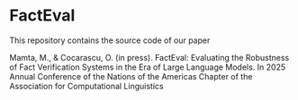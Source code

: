 # FactEval

This repository contains the source code of our paper 

Mamta, M., & Cocarascu, O. (in press). FactEval: Evaluating the Robustness of Fact Verification Systems in the Era of Large Language Models. In 2025 Annual Conference of the Nations of the Americas Chapter of the
Association for Computational Linguistics
